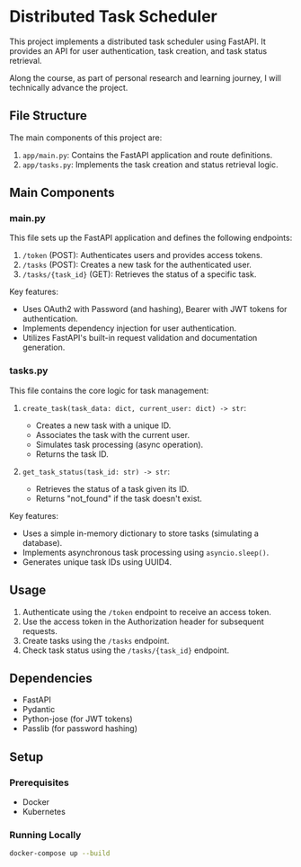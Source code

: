 # Distributed Task Scheduler

This project implements a distributed task scheduler using FastAPI. It provides an API for user authentication, task creation, and task status retrieval.

Along the course, as part of personal research and learning journey, I will technically advance the project.

## File Structure

The main components of this project are:

1. `app/main.py`: Contains the FastAPI application and route definitions.
2. `app/tasks.py`: Implements the task creation and status retrieval logic.

## Main Components

### main.py

This file sets up the FastAPI application and defines the following endpoints:

1. `/token` (POST): Authenticates users and provides access tokens.
2. `/tasks` (POST): Creates a new task for the authenticated user.
3. `/tasks/{task_id}` (GET): Retrieves the status of a specific task.

Key features:
- Uses OAuth2 with Password (and hashing), Bearer with JWT tokens for authentication.
- Implements dependency injection for user authentication.
- Utilizes FastAPI's built-in request validation and documentation generation.

### tasks.py

This file contains the core logic for task management:

1. `create_task(task_data: dict, current_user: dict) -> str`:
   - Creates a new task with a unique ID.
   - Associates the task with the current user.
   - Simulates task processing (async operation).
   - Returns the task ID.

2. `get_task_status(task_id: str) -> str`:
   - Retrieves the status of a task given its ID.
   - Returns "not_found" if the task doesn't exist.

Key features:
- Uses a simple in-memory dictionary to store tasks (simulating a database).
- Implements asynchronous task processing using `asyncio.sleep()`.
- Generates unique task IDs using UUID4.

## Usage

1. Authenticate using the `/token` endpoint to receive an access token.
2. Use the access token in the Authorization header for subsequent requests.
3. Create tasks using the `/tasks` endpoint.
4. Check task status using the `/tasks/{task_id}` endpoint.

## Dependencies

- FastAPI
- Pydantic
- Python-jose (for JWT tokens)
- Passlib (for password hashing)

## Setup

### Prerequisites

- Docker
- Kubernetes

### Running Locally

```sh
docker-compose up --build
